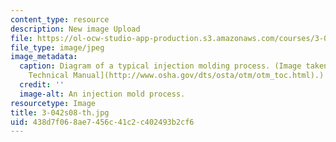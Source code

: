```yaml
---
content_type: resource
description: New image Upload
file: https://ol-ocw-studio-app-production.s3.amazonaws.com/courses/3-042-materials-project-laboratory-spring-2008/438d7f068ae7456c41c2c402493b2cf6_3-042s08-th.jpg
file_type: image/jpeg
image_metadata:
  caption: Diagram of a typical injection molding process. (Image taken from the [OSHA
    Technical Manual](http://www.osha.gov/dts/osta/otm/otm_toc.html).)
  credit: ''
  image-alt: An injection mold process.
resourcetype: Image
title: 3-042s08-th.jpg
uid: 438d7f06-8ae7-456c-41c2-c402493b2cf6
---
```


